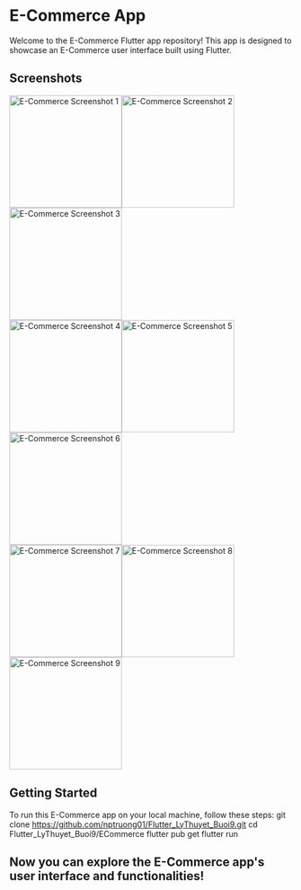 # E-Commerce App

Welcome to the E-Commerce Flutter app repository! This app is designed to showcase an E-Commerce user interface built using Flutter.

## Screenshots

<div style="display: flex; flex-wrap: wrap;">
  <img src="https://github.com/nptruong01/Flutter_LyThuyet_Buoi9/assets/113322089/a9d34903-30ff-445d-b13d-dc0c35704a97" width="200" alt="E-Commerce Screenshot 1">
  <img src="https://github.com/nptruong01/Flutter_LyThuyet_Buoi9/assets/113322089/f92c1cde-7e55-4c27-ab65-f2d85ed41186" width="200" alt="E-Commerce Screenshot 2">
  <img src="https://github.com/nptruong01/Flutter_LyThuyet_Buoi9/assets/113322089/ce306a72-410e-4208-b9b9-d1814ff0c1a2" width="200" alt="E-Commerce Screenshot 3">
</div>
<div style="display: flex; flex-wrap: wrap;">
  <img src="https://github.com/nptruong01/Flutter_LyThuyet_Buoi9/assets/113322089/1c120cb9-6a4c-460b-a12e-6fb4034679f6" width="200" alt="E-Commerce Screenshot 4">
  <img src="https://github.com/nptruong01/Flutter_LyThuyet_Buoi9/assets/113322089/72d85051-e4e6-486b-9303-fc50c6c6dddd" width="200" alt="E-Commerce Screenshot 5">
  <img src="https://github.com/nptruong01/Flutter_LyThuyet_Buoi9/assets/113322089/c11e7722-5e29-4e32-a691-4514e41d6758" width="200" alt="E-Commerce Screenshot 6">
</div>
<div style="display: flex; flex-wrap: wrap;">
  <img src="https://github.com/nptruong01/Flutter_LyThuyet_Buoi9/assets/113322089/5d801a25-9b1a-4e92-bcd0-9d0b35fa3c3b" width="200" alt="E-Commerce Screenshot 7">
  <img src="https://github.com/nptruong01/Flutter_LyThuyet_Buoi9/assets/113322089/2767e404-3723-441c-91e2-f346d9160bec" width="200" alt="E-Commerce Screenshot 8">
  <img src="https://github.com/nptruong01/Flutter_LyThuyet_Buoi9/assets/113322089/05468939-fda7-4ab6-8108-508e6d1d6494" width="200" alt="E-Commerce Screenshot 9">
</div>

## Getting Started

To run this E-Commerce app on your local machine, follow these steps:
   git clone https://github.com/nptruong01/Flutter_LyThuyet_Buoi9.git
   cd Flutter_LyThuyet_Buoi9/ECommerce
   flutter pub get
   flutter run
## Now you can explore the E-Commerce app's user interface and functionalities!


